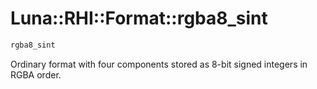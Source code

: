 # Luna::RHI::Format::rgba8_sint

```c++
rgba8_sint
```

Ordinary format with four components stored as 8-bit signed integers in RGBA order. 

